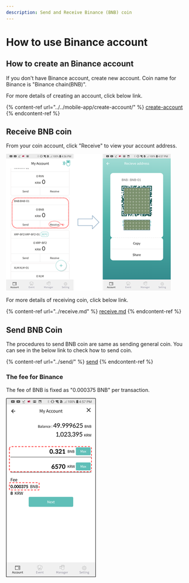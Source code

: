 ```yaml
---
description: Send and Receive Binance (BNB) coin
---
```


# How to use Binance account

## How to create an Binance account

If you don't have Binance account, create new account. Coin name for Binance is "Binance chain(BNB)".

For more details of creating an account, click below link.

{% content-ref url="../../mobile-app/create-account/" %}
[create-account](../../mobile-app/create-account/)
{% endcontent-ref %}

## Receive BNB coin

From your coin account, click "Receive" to view your account address.

<div align="left">

<img src="../../.gitbook/assets/image (224).png" alt="">

</div>

For more details of receiving coin, click below link.

{% content-ref url="../receive.md" %}
[receive.md](../receive.md)
{% endcontent-ref %}

## Send BNB Coin

The procedures to send BNB coin are same as sending general coin. You can see in the below link to check how to send coin.

{% content-ref url="../send/" %}
[send](../send/)
{% endcontent-ref %}

### The fee for Binance

The fee of BNB is fixed as "0.000375 BNB" per transaction.

<div align="left">

<img src="../../.gitbook/assets/image (223).png" alt="">

</div>

